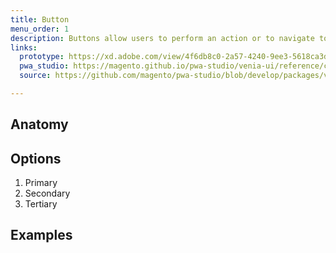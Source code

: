 ```yaml
---
title: Button
menu_order: 1
description: Buttons allow users to perform an action or to navigate to another page. They have multiple styles for various needs, and are ideal for calling attention to where a user needs to do something in order to move forward in a flow.
links:
  prototype: https://xd.adobe.com/view/4f6db8c0-2a57-4240-9ee3-5618ca3d721f-1a3e/
  pwa_studio: https://magento.github.io/pwa-studio/venia-ui/reference/components/Button/
  source: https://github.com/magento/pwa-studio/blob/develop/packages/venia-ui/lib/components/Button/button.js

---
```


## Anatomy


## Options

1. Primary
2. Secondary
3. Tertiary

## Examples